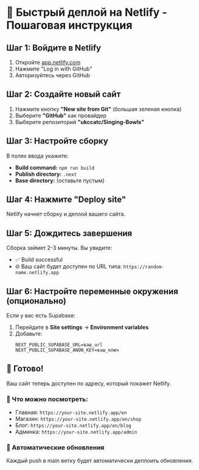 # 🚀 Быстрый деплой на Netlify - Пошаговая инструкция

## Шаг 1: Войдите в Netlify
1. Откройте [app.netlify.com](https://app.netlify.com)
2. Нажмите "Log in with GitHub"
3. Авторизуйтесь через GitHub

## Шаг 2: Создайте новый сайт
1. Нажмите кнопку **"New site from Git"** (большая зеленая кнопка)
2. Выберите **"GitHub"** как провайдер
3. Выберите репозиторий **"ukccatc/Singing-Bowls"**

## Шаг 3: Настройте сборку
В полях ввода укажите:
- **Build command:** `npm run build`
- **Publish directory:** `.next`
- **Base directory:** (оставьте пустым)

## Шаг 4: Нажмите "Deploy site"
Netlify начнет сборку и деплой вашего сайта.

## Шаг 5: Дождитесь завершения
Сборка займет 2-3 минуты. Вы увидите:
- ✅ Build successful
- 🌐 Ваш сайт будет доступен по URL типа: `https://random-name.netlify.app`

## Шаг 6: Настройте переменные окружения (опционально)
Если у вас есть Supabase:
1. Перейдите в **Site settings** → **Environment variables**
2. Добавьте:
   ```
   NEXT_PUBLIC_SUPABASE_URL=ваш_url
   NEXT_PUBLIC_SUPABASE_ANON_KEY=ваш_ключ
   ```

## 🎉 Готово!
Ваш сайт теперь доступен по адресу, который покажет Netlify.

### 📱 Что можно посмотреть:
- Главная: `https://your-site.netlify.app/en`
- Магазин: `https://your-site.netlify.app/en/shop`
- Блог: `https://your-site.netlify.app/en/blog`
- Админка: `https://your-site.netlify.app/admin`

### 🔄 Автоматические обновления
Каждый push в main ветку будет автоматически деплоить обновления.
